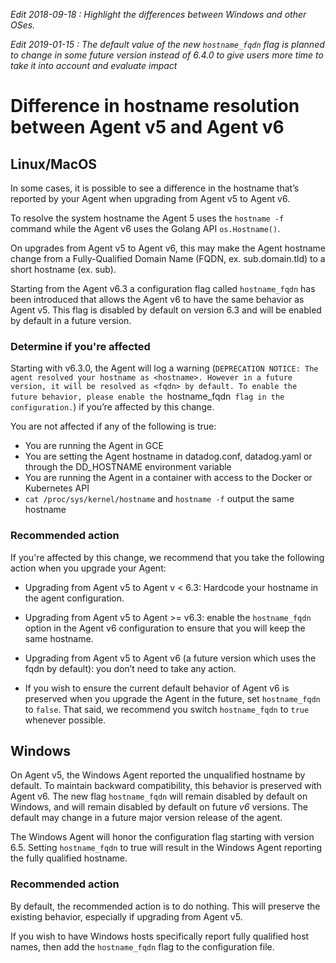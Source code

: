 _Edit 2018-09-18 : Highlight the differences between Windows and other OSes._

_Edit 2019-01-15 : The default value of the new `hostname_fqdn` flag is planned to change in some future version instead of 6.4.0 to give users more time to take it into account and evaluate impact_

# Difference in hostname resolution between Agent v5 and Agent v6

## Linux/MacOS

In some cases, it is possible to see a difference in the hostname that’s reported by your Agent when upgrading from Agent v5 to Agent v6.

To resolve the system hostname the Agent 5 uses the `hostname -f` command while the Agent v6 uses the Golang API `os.Hostname()`.

On upgrades from Agent v5 to Agent v6, this may make the Agent hostname change from a Fully-Qualified Domain Name (FQDN, ex. sub.domain.tld) to a short hostname (ex. sub).

Starting from the Agent v6.3 a configuration flag called `hostname_fqdn` has been introduced that allows the Agent v6 to have the same behavior as Agent v5. This flag is disabled by default on version 6.3 and will be enabled by default in a future version.

### Determine if you're affected

Starting with v6.3.0, the Agent will log a warning (`DEPRECATION NOTICE: The agent resolved your hostname as <hostname>. However in a future version, it will be resolved as <fqdn> by default. To enable the future behavior, please enable the `hostname_fqdn` flag in the configuration.`) if you’re affected by this change.

You are not affected if any of the following is true:
- You are running the Agent in GCE
- You are setting the Agent hostname in datadog.conf, datadog.yaml or through the DD_HOSTNAME environment variable
- You are running the Agent in a container with access to the Docker or Kubernetes API
- `cat /proc/sys/kernel/hostname` and `hostname -f` output the same hostname

### Recommended action

If you're affected by this change, we recommend that you take the following action when you upgrade your Agent:

- Upgrading from Agent v5 to Agent v < 6.3: Hardcode your hostname in the agent configuration.

- Upgrading from Agent v5 to Agent >= v6.3: enable the `hostname_fqdn` option in the Agent v6 configuration to ensure that you will keep the same hostname.

- Upgrading from Agent v5 to Agent v6 (a future version which uses the fqdn by default): you don’t need to take any action.

- If you wish to ensure the current default behavior of Agent v6 is preserved when you upgrade the Agent in the future, set `hostname_fqdn` to `false`. That said, we recommend you switch `hostname_fqdn` to `true` whenever possible.

## Windows

On Agent v5, the Windows Agent reported the unqualified hostname by default.  To maintain backward compatibility, this behavior is preserved with Agent v6.  The new flag `hostname_fqdn` will remain disabled by default on Windows, and will remain disabled by default on future _v6_ versions.  The default may change in a future major version release of the agent.

The Windows Agent will honor the configuration flag starting with version 6.5.  Setting `hostname_fqdn` to true will result in the Windows Agent reporting the fully qualified hostname.

### Recommended action

By default, the recommended action is to do nothing. This will preserve the existing behavior, especially if upgrading from Agent v5.

If you wish to have Windows hosts specifically report fully qualified host names, then add the `hostname_fqdn` flag to the configuration file.

